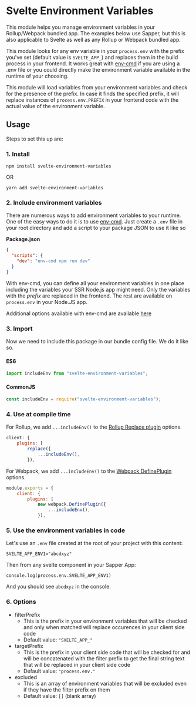 # Svelte Environment Variables

This module helps you manage environment variables in your Rollup/Webpack bundled app. The examples below use Sapper, but this is also applicable to Svelte as well as any Rollup or Webpack bundled app.

This module looks for any env variable in your `process.env` with the prefix you've set (default value is `SVELTE_APP_`) and replaces them in the build process in your frontend. It works great with [env-cmd](https://www.npmjs.com/package/env-cmd) if you are using a .env file or you could directly make the environment variable available in the runtime of your choosing.

This module will load variables from your environment variables and check for the presence of the prefix. In case it finds the specified prefix, it will replace instances of `process.env.PREFIX` in your frontend code with the actual value of the environment variable.

## Usage

Steps to set this up are:

### 1. Install

```
npm install svelte-environment-variables
```

OR

```
yarn add svelte-environment-variables
```

### 2. Include environment variables

There are numerous ways to add environment variables to your runtime. One of the easy ways to do it is to use [env-cmd](https://www.npmjs.com/package/env-cmd). Just create a `.env` file in your root directory and add a script to your package JSON to use it like so

**Package.json**

```json
{
  "scripts": {
    "dev": "env-cmd npm run dev"
  }
}
```

With env-cmd, you can define all your environment variables in one place including the variables your SSR Node.js app might need. Only the variables with the _prefix_ are replaced in the frontend. The rest are available on `process.env` in your Node.JS app.

Additional options available with env-cmd are available [here](https://github.com/toddbluhm/env-cmd#readme)

### 3. Import

Now we need to include this package in our bundle config file. We do it like so.

#### ES6

```javascript
import includeEnv from "svelte-environment-variables";
```

#### CommonJS

```javascript
const includeEnv = require("svelte-environment-variables");
```

### 4. Use at compile time

For Rollup, we add `...includeEnv()` to the [Rollup Replace plugin](https://www.npmjs.com/package/@rollup/plugin-replace) options.

```javascript
client: {
    plugins: [
        replace({
            ...includeEnv(),
        }),
```

For Webpack, we add `...includeEnv()` to the [Webpack DefinePlugin](https://webpack.js.org/plugins/define-plugin/) options.

```javascript
module.exports = {
	client: {
		plugins: [
			new webpack.DefinePlugin({
			    ...includeEnv(),
			}),
```

### 5. Use the environment variables in code

Let's use an `.env` file created at the root of your project with this content:

```
SVELTE_APP_ENV1="abcdxyz"
```

Then from any svelte component in your Sapper App:

```
console.log(process.env.SVELTE_APP_ENV1)
```

And you should see `abcdxyz` in the console.

### 6. Options

- filterPrefix
  - This is the prefix in your environment variables that will be checked and only when matched will replace occurences in your client side code
  - Default value: `"SVELTE_APP_"`
- targetPrefix
  - This is the prefix in your client side code that will be checked for and will be concatenated with the filter prefix to get the final string text that will be replaced in your client side code
  - Default value: `"process.env."`
- excluded
  - This is an array of environment variables that will be excluded even if they have the filter prefix on them
  - Default value: `[]` (blank array)
